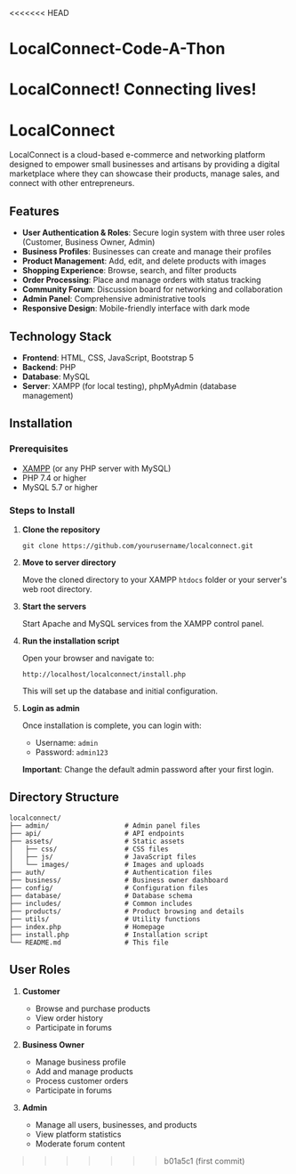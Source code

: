 <<<<<<< HEAD
# LocalConnect-Code-A-Thon
LocalConnect! Connecting lives!
=======
# LocalConnect

LocalConnect is a cloud-based e-commerce and networking platform designed to empower small businesses and artisans by providing a digital marketplace where they can showcase their products, manage sales, and connect with other entrepreneurs.

## Features

- **User Authentication & Roles**: Secure login system with three user roles (Customer, Business Owner, Admin)
- **Business Profiles**: Businesses can create and manage their profiles
- **Product Management**: Add, edit, and delete products with images
- **Shopping Experience**: Browse, search, and filter products
- **Order Processing**: Place and manage orders with status tracking
- **Community Forum**: Discussion board for networking and collaboration
- **Admin Panel**: Comprehensive administrative tools
- **Responsive Design**: Mobile-friendly interface with dark mode

## Technology Stack

- **Frontend**: HTML, CSS, JavaScript, Bootstrap 5
- **Backend**: PHP
- **Database**: MySQL
- **Server**: XAMPP (for local testing), phpMyAdmin (database management)

## Installation

### Prerequisites

- [XAMPP](https://www.apachefriends.org/download.html) (or any PHP server with MySQL)
- PHP 7.4 or higher
- MySQL 5.7 or higher

### Steps to Install

1. **Clone the repository**

   ```
   git clone https://github.com/yourusername/localconnect.git
   ```

2. **Move to server directory**

   Move the cloned directory to your XAMPP `htdocs` folder or your server's web root directory.

3. **Start the servers**

   Start Apache and MySQL services from the XAMPP control panel.

4. **Run the installation script**

   Open your browser and navigate to:
   ```
   http://localhost/localconnect/install.php
   ```
   This will set up the database and initial configuration.

5. **Login as admin**

   Once installation is complete, you can login with:
   - Username: `admin`
   - Password: `admin123`

   **Important**: Change the default admin password after your first login.

## Directory Structure

```
localconnect/
├── admin/                   # Admin panel files
├── api/                     # API endpoints
├── assets/                  # Static assets
│   ├── css/                 # CSS files
│   ├── js/                  # JavaScript files
│   └── images/              # Images and uploads
├── auth/                    # Authentication files
├── business/                # Business owner dashboard
├── config/                  # Configuration files
├── database/                # Database schema
├── includes/                # Common includes
├── products/                # Product browsing and details
├── utils/                   # Utility functions
├── index.php                # Homepage
├── install.php              # Installation script
└── README.md                # This file
```

## User Roles

1. **Customer**
   - Browse and purchase products
   - View order history
   - Participate in forums

2. **Business Owner**
   - Manage business profile
   - Add and manage products
   - Process customer orders
   - Participate in forums

3. **Admin**
   - Manage all users, businesses, and products
   - View platform statistics
   - Moderate forum content



>>>>>>> b01a5c1 (first commit)
